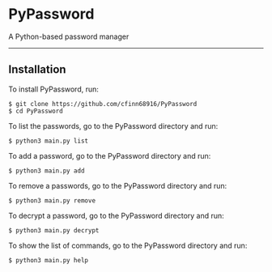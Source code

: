 # PyPassword
A Python-based password manager

* * *

## Installation
To install PyPassword, run:
        
    $ git clone https://github.com/cfinn68916/PyPassword
    $ cd PyPassword

To list the passwords, go to the PyPassword directory and run:

    $ python3 main.py list

To add a password, go to the PyPassword directory and run:

    $ python3 main.py add

To remove a passwords, go to the PyPassword directory and run:

    $ python3 main.py remove

To decrypt a password, go to the PyPassword directory and run:

    $ python3 main.py decrypt

To show the list of commands, go to the PyPassword directory and run:

    $ python3 main.py help
